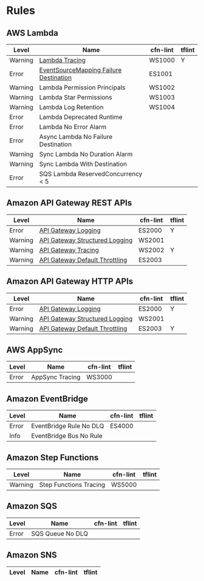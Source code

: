 Rules
=====

## AWS Lambda

| Level   | Name                                                                | cfn-lint | tflint |
|---------|---------------------------------------------------------------------|----------|--------|
| Warning | [Lambda Tracing](lambda.md#tracing)                                 | WS1000   | Y      |
| Error   | [EventSourceMapping Failure Destination](lambda.md#eventsourcemapping-failure-destination) | ES1001   |        |
| Warning | Lambda Permission Principals                                        | WS1002   |        |
| Warning | Lambda Star Permissions                                             | WS1003   |        |
| Warning | Lambda Log Retention                                                | WS1004   |        |
| Error   | Lambda Deprecated Runtime                                           |          |        |
| Error   | Lambda No Error Alarm                                               |          |        |
| Error   | Async Lambda No Failure Destination                                 |          |        |
| Warning | Sync Lambda No Duration Alarm                                       |          |        |
| Warning | Sync Lambda With Destination                                        |          |        |
| Error   | SQS Lambda ReservedConcurrency < 5                                  |          |        |

## Amazon API Gateway REST APIs

| Level   | Name                                                                | cfn-lint | tflint |
|---------|---------------------------------------------------------------------|----------|--------|
| Error   | [API Gateway Logging](api_gateway.md#logging)                       | ES2000   | Y      |
| Warning | [API Gateway Structured Logging](api_gateway.md#structured-logging) | WS2001   |        |
| Warning | [API Gateway Tracing](api_gateway.md#tracing)                       | WS2002   | Y      |
| Warning | [API Gateway Default Throttling](api_gateway.md#default-throttling) | ES2003   |        |

## Amazon API Gateway HTTP APIs

| Level   | Name                                                                | cfn-lint | tflint |
|---------|---------------------------------------------------------------------|----------|--------|
| Error   | [API Gateway Logging](api_gateway.md#logging)                       | ES2000   | Y      |
| Warning | [API Gateway Structured Logging](api_gateway.md#structured-logging) | WS2001   |        |
| Warning | [API Gateway Default Throttling](api_gateway.md#default-throttling) | ES2003   | Y      |

## AWS AppSync

| Level   | Name                                                                | cfn-lint | tflint |
|---------|---------------------------------------------------------------------|----------|--------|
| Error   | AppSync Tracing                                                     | WS3000   |        |

## Amazon EventBridge

| Level   | Name                                                                | cfn-lint | tflint |
|---------|---------------------------------------------------------------------|----------|--------|
| Error   | EventBridge Rule No DLQ                                             | ES4000   |        |
| Info    | EventBridge Bus No Rule                                             |          |        |

## Amazon Step Functions

| Level   | Name                                                                | cfn-lint | tflint |
|---------|---------------------------------------------------------------------|----------|--------|
| Warning | Step Functions Tracing                                              | WS5000   |        |

## Amazon SQS

| Level   | Name                                                                | cfn-lint | tflint |
|---------|---------------------------------------------------------------------|----------|--------|
| Error   | SQS Queue No DLQ                                                    |          |        |

## Amazon SNS

| Level   | Name                                                                | cfn-lint | tflint |
|---------|---------------------------------------------------------------------|----------|--------|
